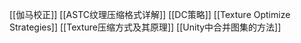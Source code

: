 [[伽马校正]]
[[ASTC纹理压缩格式详解]]
[[DC策略]]
[[Texture Optimize Strategies]]
[[Texture压缩方式及其原理]]
[[Unity中合并图集的方法]]